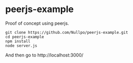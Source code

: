 # peerjs-example
Proof of concept using peerjs.

```
git clone https://github.com/Nullpo/peerjs-example.git
cd peerjs-example
npm install
node server.js
```

And then go to http://localhost:3000/
